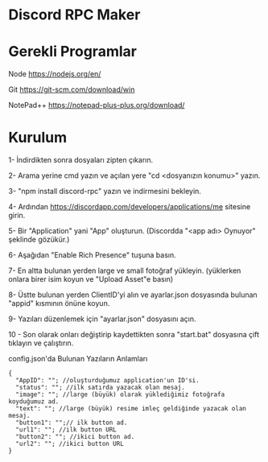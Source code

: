 # Discord RPC Maker



# Gerekli Programlar
Node https://nodejs.org/en/

Git https://git-scm.com/download/win

NotePad++ https://notepad-plus-plus.org/download/

# Kurulum
1- İndirdikten sonra dosyaları zipten çıkarın.

2- Arama yerine cmd yazın ve açılan yere "cd <dosyanızın konumu>" yazın.

3- "npm install discord-rpc" yazın ve indirmesini bekleyin.

4- Ardından https://discordapp.com/developers/applications/me sitesine girin.

5- Bir "Application" yani "App" oluşturun. (Discordda "<app adı> Oynuyor" şeklinde gözükür.)

6- Aşağıdan "Enable Rich Presence" tuşuna basın.

7- En altta bulunan yerden large ve small fotoğraf yükleyin. (yüklerken onlara birer isim koyun ve "Upload Asset"e basın)

8- Üstte bulunan yerden ClientID'yi alın ve ayarlar.json dosyasında bulunan "appid" kısmının önüne koyun.

9- Yazıları düzenlemek için "ayarlar.json" dosyasını açın.

10 - Son olarak onları değiştirip kaydettikten sonra "start.bat" dosyasına çift tıklayın ve çalıştırın.

config.json'da Bulunan Yazıların Anlamları
```` 
{
  "AppID": ""; //oluşturduğumuz application'un ID'si.
  "status": ""; //ilk satırda yazacak olan mesaj.
  "image": ""; //large (büyük) olarak yüklediğimiz fotoğrafa koyduğumuz ad.
  "text": ""; //large (büyük) resime imleç geldiğinde yazacak olan mesaj.
  "button1": "";// ilk button ad.
  "url1": ""; //ilk button URL
  "button2": ""; //ikici button ad.
  "url2": ""; //ikici button URL
}
```` 
